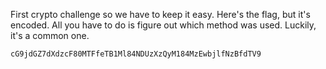 First crypto challenge so we have to keep it easy. Here's the flag, but it's encoded. All you have to do is figure out which method was used. Luckily, it's a common one.

`cG9jdGZ7dXdzcF80MTFfeTB1Ml84NDUzXzQyM184MzEwbjlfNzBfdTV9`
